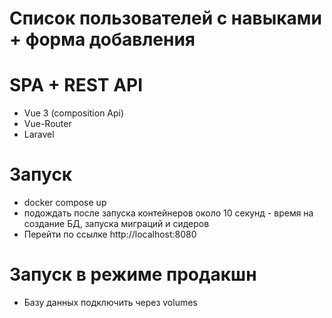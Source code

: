 # Список пользователей с навыками + форма добавления


# SPA + REST API
* Vue 3 (composition Api) 
* Vue-Router
* Laravel


# Запуск
* docker compose up
* подождать после запуска контейнеров около 10 секунд - время на создание БД, запуска миграций и сидеров
* Перейти по ссылке http://localhost:8080


# Запуск в режиме продакшн
* Базу данных подключить через volumes